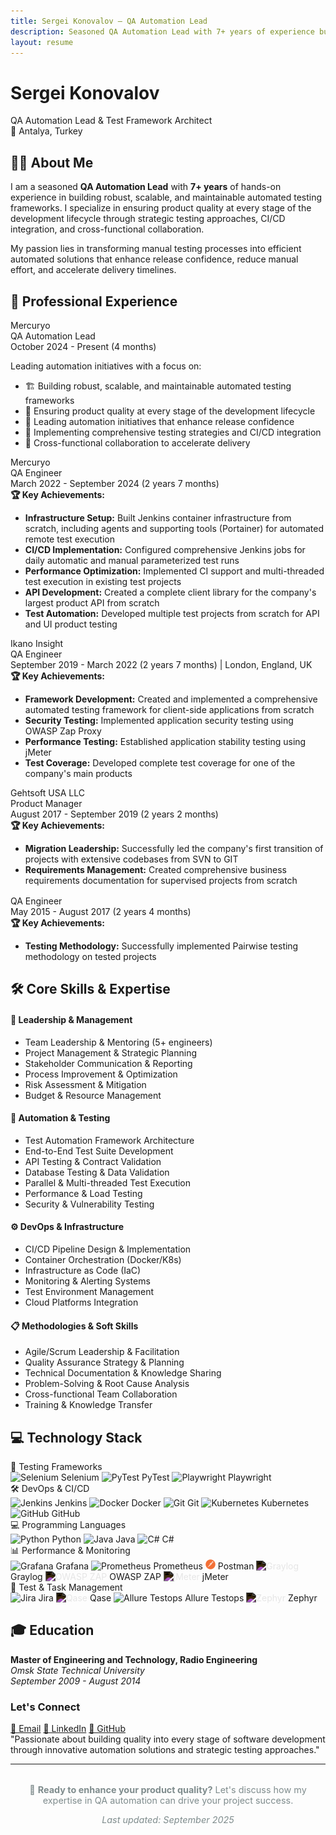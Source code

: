 ```yaml
---
title: Sergei Konovalov — QA Automation Lead
description: Seasoned QA Automation Lead with 7+ years of experience building robust testing frameworks and leading quality initiatives
layout: resume
---
```


<div class="hero">
  <h1>Sergei Konovalov</h1>
  <div class="subtitle">QA Automation Lead & Test Framework Architect</div>
  <div class="location">📍 Antalya, Turkey</div>
</div>

## 👨‍💻 About Me

I am a seasoned **QA Automation Lead** with **7+ years** of hands-on experience in building robust, scalable, and maintainable automated testing frameworks. I specialize in ensuring product quality at every stage of the development lifecycle through strategic testing approaches, CI/CD integration, and cross-functional collaboration.

My passion lies in transforming manual testing processes into efficient automated solutions that enhance release confidence, reduce manual effort, and accelerate delivery timelines.

## 💼 Professional Experience

<div class="experience-item">
  <div class="company-name">Mercuryo</div>
  <div class="role-title">QA Automation Lead</div>
  <div class="duration">October 2024 - Present (4 months)</div>
  
  Leading automation initiatives with a focus on:
  <ul class="achievements">
    <li>🏗️ Building robust, scalable, and maintainable automated testing frameworks</li>
    <li>🎯 Ensuring product quality at every stage of the development lifecycle</li>
    <li>🚀 Leading automation initiatives that enhance release confidence</li>
    <li>🔄 Implementing comprehensive testing strategies and CI/CD integration</li>
    <li>🤝 Cross-functional collaboration to accelerate delivery</li>
  </ul>
</div>

<div class="experience-item">
  <div class="company-name">Mercuryo</div>
  <div class="role-title">QA Engineer</div>
  <div class="duration">March 2022 - September 2024 (2 years 7 months)</div>
  
  <div class="achievements">
    <strong>🏆 Key Achievements:</strong>
    <ul>
      <li><strong>Infrastructure Setup:</strong> Built Jenkins container infrastructure from scratch, including agents and supporting tools (Portainer) for automated remote test execution</li>
      <li><strong>CI/CD Implementation:</strong> Configured comprehensive Jenkins jobs for daily automatic and manual parameterized test runs</li>
      <li><strong>Performance Optimization:</strong> Implemented CI support and multi-threaded test execution in existing test projects</li>
      <li><strong>API Development:</strong> Created a complete client library for the company's largest product API from scratch</li>
      <li><strong>Test Automation:</strong> Developed multiple test projects from scratch for API and UI product testing</li>
    </ul>
  </div>
</div>

<div class="experience-item">
  <div class="company-name">Ikano Insight</div>
  <div class="role-title">QA Engineer</div>
  <div class="duration">September 2019 - March 2022 (2 years 7 months) | London, England, UK</div>
  
  <div class="achievements">
    <strong>🏆 Key Achievements:</strong>
    <ul>
      <li><strong>Framework Development:</strong> Created and implemented a comprehensive automated testing framework for client-side applications from scratch</li>
      <li><strong>Security Testing:</strong> Implemented application security testing using OWASP Zap Proxy</li>
      <li><strong>Performance Testing:</strong> Established application stability testing using jMeter</li>
      <li><strong>Test Coverage:</strong> Developed complete test coverage for one of the company's main products</li>
    </ul>
  </div>
</div>

<div class="experience-item">
  <div class="company-name">Gehtsoft USA LLC</div>
  
  <div style="margin-bottom: 1rem;">
    <div class="role-title">Product Manager</div>
    <div class="duration">August 2017 - September 2019 (2 years 2 months)</div>
    <div class="achievements">
      <strong>🏆 Key Achievements:</strong>
      <ul>
        <li><strong>Migration Leadership:</strong> Successfully led the company's first transition of projects with extensive codebases from SVN to GIT</li>
        <li><strong>Requirements Management:</strong> Created comprehensive business requirements documentation for supervised projects from scratch</li>
      </ul>
    </div>
  </div>
  
  <div>
    <div class="role-title">QA Engineer</div>
    <div class="duration">May 2015 - August 2017 (2 years 4 months)</div>
    <div class="achievements">
      <strong>🏆 Key Achievements:</strong>
      <ul>
        <li><strong>Testing Methodology:</strong> Successfully implemented Pairwise testing methodology on tested projects</li>
      </ul>
    </div>
  </div>
</div>

## 🛠️ Core Skills & Expertise

<div class="skills-grid">
  <div class="skill-category">
    <h4>👥 Leadership & Management</h4>
    <ul>
      <li data-tech="automation">Team Leadership & Mentoring (5+ engineers)</li>
      <li data-tech="automation">Project Management & Strategic Planning</li>
      <li data-tech="automation">Stakeholder Communication & Reporting</li>
      <li data-tech="automation">Process Improvement & Optimization</li>
      <li data-tech="automation">Risk Assessment & Mitigation</li>
      <li data-tech="automation">Budget & Resource Management</li>
    </ul>
  </div>

  <div class="skill-category">
    <h4>🤖 Automation & Testing</h4>
    <ul>
      <li data-tech="automation">Test Automation Framework Architecture</li>
      <li data-tech="automation">End-to-End Test Suite Development</li>
      <li data-tech="automation">API Testing & Contract Validation</li>
      <li data-tech="automation">Database Testing & Data Validation</li>
      <li data-tech="automation">Parallel & Multi-threaded Test Execution</li>
      <li data-tech="automation">Performance & Load Testing</li>
      <li data-tech="automation">Security & Vulnerability Testing</li>
    </ul>
  </div>

  <div class="skill-category">
    <h4>⚙️ DevOps & Infrastructure</h4>
    <ul>
      <li data-tech="automation">CI/CD Pipeline Design & Implementation</li>
      <li data-tech="automation">Container Orchestration (Docker/K8s)</li>
      <li data-tech="automation">Infrastructure as Code (IaC)</li>
      <li data-tech="automation">Monitoring & Alerting Systems</li>
      <li data-tech="automation">Test Environment Management</li>
      <li data-tech="automation">Cloud Platforms Integration</li>
    </ul>
  </div>

  <div class="skill-category">
    <h4>📋 Methodologies & Soft Skills</h4>
    <ul>
      <li data-tech="automation">Agile/Scrum Leadership & Facilitation</li>
      <li data-tech="automation">Quality Assurance Strategy & Planning</li>
      <li data-tech="automation">Technical Documentation & Knowledge Sharing</li>
      <li data-tech="automation">Problem-Solving & Root Cause Analysis</li>
      <li data-tech="automation">Cross-functional Team Collaboration</li>
      <li data-tech="automation">Training & Knowledge Transfer</li>
    </ul>
  </div>
</div>

## 💻 Technology Stack

<div class="tech-stack-inline">
  <div class="tech-line">
    <div class="tech-line-title">🔬 Testing Frameworks</div>
    <div class="tech-badges">
      <span class="tech-badge primary">
        <img src="https://cdn.jsdelivr.net/gh/devicons/devicon/icons/selenium/selenium-original.svg" width="16" height="16" alt="Selenium">
        Selenium
      </span>
      <span class="tech-badge primary">
        <img src="https://cdn.jsdelivr.net/gh/devicons/devicon/icons/pytest/pytest-original.svg" width="16" height="16" alt="PyTest">
        PyTest
      </span>
      <span class="tech-badge primary">
        <img src="https://cdn.jsdelivr.net/gh/devicons/devicon/icons/playwright/playwright-original.svg" width="16" height="16" alt="Playwright">
        Playwright
      </span>
    </div>
  </div>

  <div class="tech-line">
    <div class="tech-line-title">🛠️ DevOps & CI/CD</div>
    <div class="tech-badges">
      <span class="tech-badge secondary">
        <img src="https://cdn.jsdelivr.net/gh/devicons/devicon/icons/jenkins/jenkins-original.svg" width="16" height="16" alt="Jenkins">
        Jenkins
      </span>
      <span class="tech-badge secondary">
        <img src="https://cdn.jsdelivr.net/gh/devicons/devicon/icons/docker/docker-original.svg" width="16" height="16" alt="Docker">
        Docker
      </span>
      <span class="tech-badge secondary">
        <img src="https://cdn.jsdelivr.net/gh/devicons/devicon/icons/git/git-original.svg" width="16" height="16" alt="Git">
        Git
      </span>
      <span class="tech-badge secondary">
        <img src="https://cdn.jsdelivr.net/gh/devicons/devicon/icons/kubernetes/kubernetes-plain.svg" width="16" height="16" alt="Kubernetes">
        Kubernetes
      </span>
      <span class="tech-badge secondary">
        <img src="https://cdn.jsdelivr.net/gh/devicons/devicon/icons/github/github-original.svg" width="16" height="16" alt="GitHub">
        GitHub
      </span>
    </div>
  </div>

  <div class="tech-line">
    <div class="tech-line-title">💻 Programming Languages</div>
    <div class="tech-badges">
      <span class="tech-badge accent">
        <img src="https://cdn.jsdelivr.net/gh/devicons/devicon/icons/python/python-original.svg" width="16" height="16" alt="Python">
        Python
      </span>
      <span class="tech-badge accent">
        <img src="https://cdn.jsdelivr.net/gh/devicons/devicon/icons/java/java-original.svg" width="16" height="16" alt="Java">
        Java
      </span>
      <span class="tech-badge accent">
        <img src="https://cdn.jsdelivr.net/gh/devicons/devicon/icons/csharp/csharp-original.svg" width="16" height="16" alt="C#">
        C#
      </span>
    </div>
  </div>

  <div class="tech-line">
    <div class="tech-line-title">📊 Performance & Monitoring</div>
    <div class="tech-badges">
      <span class="tech-badge neutral">
        <img src="https://cdn.jsdelivr.net/gh/devicons/devicon/icons/grafana/grafana-original.svg" width="16" height="16" alt="Grafana">
        Grafana
      </span>
      <span class="tech-badge neutral">
        <img src="https://cdn.jsdelivr.net/gh/devicons/devicon/icons/prometheus/prometheus-original.svg" width="16" height="16" alt="Prometheus">
        Prometheus
      </span>
      <span class="tech-badge neutral">
        <img src="https://raw.githubusercontent.com/devicons/devicon/master/icons/postman/postman-original.svg" width="16" height="16" alt="Postman">
        Postman
      </span>
      <span class="tech-badge neutral">
        <img src="https://raw.githubusercontent.com/simple-icons/simple-icons/develop/icons/graylog.svg" width="16" height="16" alt="Graylog" style="filter: invert(1);">
        Graylog
      </span>
      <span class="tech-badge neutral">
        <img src="https://raw.githubusercontent.com/simple-icons/simple-icons/develop/icons/owasp.svg" width="16" height="16" alt="OWASP ZAP" style="filter: invert(1);">
        OWASP ZAP
      </span>
      <span class="tech-badge neutral">
        <img src="https://raw.githubusercontent.com/simple-icons/simple-icons/develop/icons/apachejmeter.svg" width="16" height="16" alt="jMeter" style="filter: invert(1);">
        jMeter
      </span>
    </div>
  </div>

  <div class="tech-line">
    <div class="tech-line-title">🎯 Test & Task Management</div>
    <div class="tech-badges">
      <span class="tech-badge primary">
        <img src="https://cdn.jsdelivr.net/gh/devicons/devicon/icons/jira/jira-original.svg" width="16" height="16" alt="Jira">
        Jira
      </span>
      <span class="tech-badge primary">
        <img src="https://raw.githubusercontent.com/simple-icons/simple-icons/develop/icons/qase.svg" width="16" height="16" alt="Qase" style="filter: invert(1);">
        Qase
      </span>
      <span class="tech-badge primary">
        <img src="https://avatars.githubusercontent.com/u/5879127?s=200&v=4" width="16" height="16" alt="Allure Testops">
        Allure Testops
      </span>
      <span class="tech-badge primary">
        <img src="https://raw.githubusercontent.com/simple-icons/simple-icons/develop/icons/zephyr.svg" width="16" height="16" alt="Zephyr" style="filter: invert(1);">
        Zephyr
      </span>
    </div>
  </div>
</div>

## 🎓 Education

**Master of Engineering and Technology, Radio Engineering**  
*Omsk State Technical University*  
*September 2009 - August 2014*

<div class="contact-info">
  <h3>Let's Connect</h3>
  <div class="contact-links">
    <a href="mailto:skonovalov.work@gmail.com">📧 Email</a>
    <a href="https://www.linkedin.com/in/sergei-konovalov-150766183" target="_blank">💼 LinkedIn</a>
    <a href="https://github.com/l0kifs" target="_blank">🐙 GitHub</a>
  </div>
</div>

<div class="quote">
  "Passionate about building quality into every stage of software development through innovative automation solutions and strategic testing approaches."
</div>

---

<div style="text-align: center; color: #7f8c8d; font-size: 0.9rem; margin-top: 2rem;">
  <p>🌟 <strong>Ready to enhance your product quality?</strong> Let's discuss how my expertise in QA automation can drive your project success.</p>
  <p><em>Last updated: September 2025</em></p>
</div>